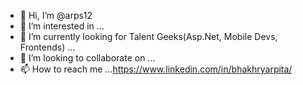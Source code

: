 - 👋 Hi, I’m @arps12
- 👀 I’m interested in ...
- 🌱 I’m currently looking for Talent Geeks(Asp.Net, Mobile Devs, Frontends) ...
- 💞️ I’m looking to collaborate on ...
- 📫 How to reach me ...https://www.linkedin.com/in/bhakhryarpita/

<!---
arps12/arps12 is a ✨ special ✨ repository because its `README.md` (this file) appears on your GitHub profile.
You can click the Preview link to take a look at your changes.
--->

